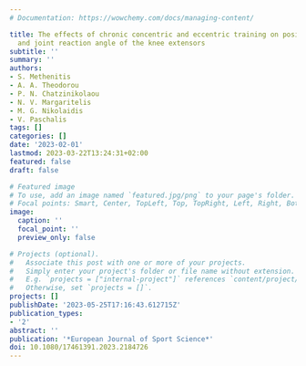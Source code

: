 ```yaml
---
# Documentation: https://wowchemy.com/docs/managing-content/

title: The effects of chronic concentric and eccentric training on position sense
  and joint reaction angle of the knee extensors
subtitle: ''
summary: ''
authors:
- S. Methenitis
- A. A. Theodorou
- P. N. Chatzinikolaou
- N. V. Margaritelis
- M. G. Nikolaidis
- V. Paschalis
tags: []
categories: []
date: '2023-02-01'
lastmod: 2023-03-22T13:24:31+02:00
featured: false
draft: false

# Featured image
# To use, add an image named `featured.jpg/png` to your page's folder.
# Focal points: Smart, Center, TopLeft, Top, TopRight, Left, Right, BottomLeft, Bottom, BottomRight.
image:
  caption: ''
  focal_point: ''
  preview_only: false

# Projects (optional).
#   Associate this post with one or more of your projects.
#   Simply enter your project's folder or file name without extension.
#   E.g. `projects = ["internal-project"]` references `content/project/deep-learning/index.md`.
#   Otherwise, set `projects = []`.
projects: []
publishDate: '2023-05-25T17:16:43.612715Z'
publication_types:
- '2'
abstract: ''
publication: '*European Journal of Sport Science*'
doi: 10.1080/17461391.2023.2184726
---
```

